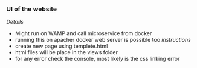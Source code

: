 ### UI of the website

*Details*
- Might run on WAMP and call microservice from docker
- running this on apacher docker web server is possible too
*instructions*
- create new page using templete.html
- html files will be place in the views folder
- for any error check the console, most likely is the css linking error
